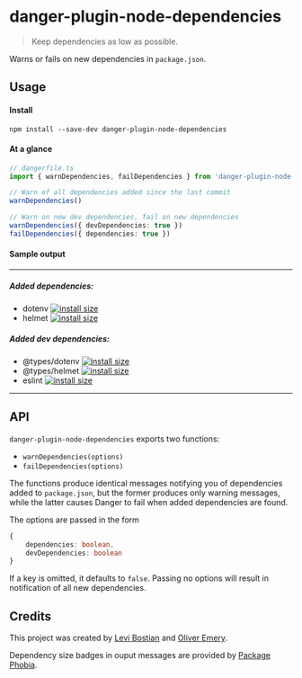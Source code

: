 # danger-plugin-node-dependencies

> Keep dependencies as low as possible.

Warns or fails on new dependencies in `package.json`.

## Usage

#### Install
```
npm install --save-dev danger-plugin-node-dependencies
```

#### At a glance
```ts
// dangerfile.ts
import { warnDependencies, failDependencies } from 'danger-plugin-node-dependencies'

// Warn of all dependencies added since the last commit
warnDependencies()

// Warn on new dev dependencies, fail on new dependencies
warnDependencies({ devDependencies: true })
failDependencies({ dependencies: true })
```

#### Sample output

---
##### Added dependencies:
 * dotenv [![install size](https://packagephobia.now.sh/badge?p=dotenv)](https://packagephobia.now.sh/result?p=dotenv)
 * helmet [![install size](https://packagephobia.now.sh/badge?p=helmet)](https://packagephobia.now.sh/result?p=helmet)
##### Added dev dependencies:
 * @types/dotenv [![install size](https://packagephobia.now.sh/badge?p=@types/dotenv)](https://packagephobia.now.sh/result?p=@types/dotenv)
 * @types/helmet [![install size](https://packagephobia.now.sh/badge?p=@types/helmet)](https://packagephobia.now.sh/result?p=@types/helmet)
 * eslint [![install size](https://packagephobia.now.sh/badge?p=eslint)](https://packagephobia.now.sh/result?p=eslint)
---

## API

`danger-plugin-node-dependencies` exports two functions:
* `warnDependencies(options)`
* `failDependencies(options)`

The functions produce identical messages notifying you of dependencies added to `package.json`, but the former produces only warning messages, while the latter causes Danger to fail when added dependencies are found.

The options are passed in the form
```ts
{
    dependencies: boolean,
    devDependencies: boolean
}
```
If a key is omitted, it defaults to `false`. Passing no options will result in notification of all new dependencies.

## Credits
This project was created by [Levi Bostian](https://curiosityio.com/) and [Oliver Emery](https://github.com/thrymgjol).

Dependency size badges in ouput messages are provided by [Package Phobia](https://packagephobia.now.sh/).
